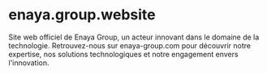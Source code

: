 # enaya.group.website
Site web officiel de Enaya Group, un acteur innovant dans le domaine de la technologie. Retrouvez-nous sur enaya-group.com pour découvrir notre expertise, nos solutions technologiques et notre engagement envers l'innovation.
